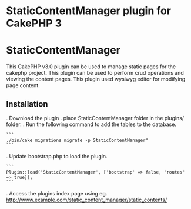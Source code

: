 # StaticContentManager plugin for CakePHP 3

# StaticContentManager
This  CakePHP v3.0 plugin can be used to manage static pages for the cakephp project. This plugin can be used to perform crud operations and viewing the content pages. This plugin used wysiwyg editor for modifying page content.

## Installation

. Download the plugin 
. place StaticContentManager folder in the plugins/ folder.
. Run the following command to add the tables to the database.

	```
	./bin/cake migrations migrate -p StaticContentManager"
	```
. Update bootstrap.php to load the plugin.

	```
	Plugin::load('StaticContentManager', ['bootstrap' => false, 'routes' => true]);
	```
. Access the plugins index page using 
	eg. http://www.example.com/static_content_manager/static_contents/